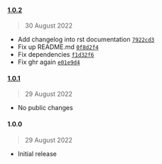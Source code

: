 #### [1.0.2](https://github.com/julianneswinoga/flightgear-python/compare/1.0.1...1.0.2)

> 30 August 2022

- Add changelog into rst documentation [`7922cd3`](https://github.com/julianneswinoga/flightgear-python/commit/7922cd30943cdf9c7148cf913737a6c1ac3b36fc)
- Fix up README.md [`0f8d2f4`](https://github.com/julianneswinoga/flightgear-python/commit/0f8d2f4a5d07592bfe216d7b48c292a0cd226a0d)
- Fix dependencies [`f1d32f6`](https://github.com/julianneswinoga/flightgear-python/commit/f1d32f6643dacc75725752118d86507eefa029f8)
- Fix ghr again [`e01e9d4`](https://github.com/julianneswinoga/flightgear-python/commit/e01e9d4fa97b581644a14b09008e3f5b631d27dc)

#### [1.0.1](https://github.com/julianneswinoga/flightgear-python/compare/1.0.0...1.0.1)

> 29 August 2022

- No public changes

#### 1.0.0

> 29 August 2022

- Initial release
